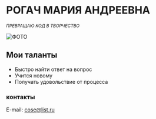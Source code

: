 # РОГАЧ МАРИЯ АНДРЕЕВНА
<sub>*ПРЕВРАЩАЮ КОД В ТВОРЧЕСТВО*</sub>	

![ФОТО](https://lh3.googleusercontent.com/a/AGNmyxZDc3IDBT4bLgSuaUZ_en69LreGPK5zCWrzNCGVlQ=s288)

## Мои таланты

- Быстро найти ответ на вопрос
- Учится новому
- Получать удовольствие от процесса

### контакты

E-mail: cose@list.ru